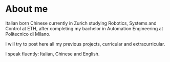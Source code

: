 # About me 
Italian born Chinese currently in Zurich studying Robotics, Systems and Control at ETH, after completing my bachelor in Automation Engineering at Politecnico di Milano. 

I will try to post here all my previous projects, curricular and extracurricular. 

I speak fluently: Italian, Chinese and English. 


